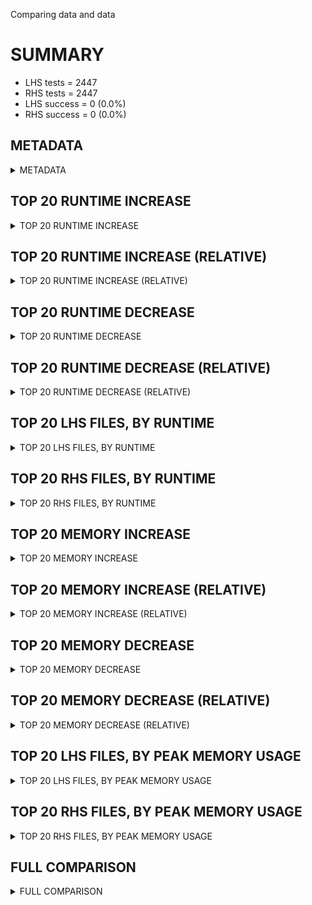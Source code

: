Comparing data and data


# SUMMARY
- LHS tests = 2447
- RHS tests = 2447
- LHS success = 0  (0.0%)
- RHS success = 0  (0.0%)


## METADATA

<details><summary>METADATA</summary>

# LHS
<pre>
Ramon benchmark for Z3
-
Job description: 
Job tag: smt-sls-hybrid-bv
Z3 repo: https://github.com/Z3Prover/z3
Z3 commit: 85d3041a808b64c9d8491cd1084bdd0431618ece
Z3 branch: master
Z3 options: "-T:20 -v:2 -st smt.sls.enable=true smt.sls.parallel=false tactic.default_tactic="(then simplify propagate-values solve-eqs simplify smt-sls)" model_validate=true"
Z3 inputs: inputs/QF_SLIA_SAT
Z3 commit message: avoid platform non-reproducibility due to argument evaluation ordering

</pre>
# RHS
<pre>
Ramon benchmark for Z3
-
Job description: 
Job tag: smt-sls-hybrid-bv
Z3 repo: https://github.com/Z3Prover/z3
Z3 commit: 85d3041a808b64c9d8491cd1084bdd0431618ece
Z3 branch: master
Z3 options: "-T:20 -v:2 -st smt.sls.enable=true smt.sls.parallel=false tactic.default_tactic="(then simplify propagate-values solve-eqs simplify smt-sls)" model_validate=true"
Z3 inputs: inputs/QF_SLIA_SAT
Z3 commit message: avoid platform non-reproducibility due to argument evaluation ordering

</pre>
</details>


## TOP 20 RUNTIME INCREASE

<details><summary>TOP 20 RUNTIME INCREASE</summary>

|FILE                                                                                        |TIME_L     |TIME_R     |DIFF(s)    |DIFF(%)|
|-------------|-------------:|-------------:|--------------:|------------:|
</details>


## TOP 20 RUNTIME INCREASE (RELATIVE)

<details><summary>TOP 20 RUNTIME INCREASE (RELATIVE)</summary>

|FILE                                                                                        |TIME_L     |TIME_R     |DIFF(s)    |DIFF(%)|
|-------------|-------------:|-------------:|--------------:|------------:|
</details>


## TOP 20 RUNTIME DECREASE

<details><summary>TOP 20 RUNTIME DECREASE</summary>

|FILE                                                                                        |TIME_L     |TIME_R     |DIFF(s)    |DIFF(%)|
|-------------|-------------:|-------------:|--------------:|------------:|
</details>


## TOP 20 RUNTIME DECREASE (RELATIVE)

<details><summary>TOP 20 RUNTIME DECREASE (RELATIVE)</summary>

|FILE                                                                                        |TIME_L     |TIME_R     |DIFF(s)    |DIFF(%)|
|-------------|-------------:|-------------:|--------------:|------------:|
</details>


## TOP 20 LHS FILES, BY RUNTIME

<details><summary>TOP 20 LHS FILES, BY RUNTIME</summary>

|FILE                                                                                       |TIME     |MEM        |
|------------|----------:|---------:|
|1897_attack.smt2                                                                           |   0.015s |18.136MiB|
|323_attack.smt2                                                                            |   0.015s |18.104MiB|
|2102_attack.smt2                                                                           |   0.015s |18.076MiB|
|1120_attack.smt2                                                                           |   0.015s |18.156MiB|
|2982_attack.smt2                                                                           |   0.015s |18.108MiB|
|1110_attack.smt2                                                                           |   0.015s |17.992MiB|
|1807_attack.smt2                                                                           |   0.014s |17.996MiB|
|2387_attack.smt2                                                                           |   0.014s |18.36MiB|
|1721_attack.smt2                                                                           |   0.014s |17.932MiB|
|3350_attack.smt2                                                                           |   0.014s |18.156MiB|
|1916_attack.smt2                                                                           |   0.014s |18.092MiB|
|1337_attack.smt2                                                                           |   0.014s |18.072MiB|
|2220_attack.smt2                                                                           |   0.014s |18.08MiB|
|1965_attack.smt2                                                                           |   0.014s |17.996MiB|
|58_attack.smt2                                                                             |   0.014s |17.996MiB|
|170_attack.smt2                                                                            |   0.013s |18.024MiB|
|2880_attack.smt2                                                                           |   0.013s |18.16MiB|
|345_attack.smt2                                                                            |   0.013s |17.992MiB|
|3067_attack.smt2                                                                           |   0.013s |17.996MiB|
|2636_attack.smt2                                                                           |   0.013s |18.136MiB|
</details>


## TOP 20 RHS FILES, BY RUNTIME

<details><summary>TOP 20 RHS FILES, BY RUNTIME</summary>

|FILE                                                                                       |TIME     |MEM        |
|------------|----------:|---------:|
|1897_attack.smt2                                                                           |   0.015s |18.136MiB|
|323_attack.smt2                                                                            |   0.015s |18.104MiB|
|2102_attack.smt2                                                                           |   0.015s |18.076MiB|
|1120_attack.smt2                                                                           |   0.015s |18.156MiB|
|2982_attack.smt2                                                                           |   0.015s |18.108MiB|
|1110_attack.smt2                                                                           |   0.015s |17.992MiB|
|1807_attack.smt2                                                                           |   0.014s |17.996MiB|
|2387_attack.smt2                                                                           |   0.014s |18.36MiB|
|1721_attack.smt2                                                                           |   0.014s |17.932MiB|
|3350_attack.smt2                                                                           |   0.014s |18.156MiB|
|1916_attack.smt2                                                                           |   0.014s |18.092MiB|
|1337_attack.smt2                                                                           |   0.014s |18.072MiB|
|2220_attack.smt2                                                                           |   0.014s |18.08MiB|
|1965_attack.smt2                                                                           |   0.014s |17.996MiB|
|58_attack.smt2                                                                             |   0.014s |17.996MiB|
|170_attack.smt2                                                                            |   0.013s |18.024MiB|
|2880_attack.smt2                                                                           |   0.013s |18.16MiB|
|345_attack.smt2                                                                            |   0.013s |17.992MiB|
|3067_attack.smt2                                                                           |   0.013s |17.996MiB|
|2636_attack.smt2                                                                           |   0.013s |18.136MiB|
</details>


## TOP 20 MEMORY INCREASE

<details><summary>TOP 20 MEMORY INCREASE</summary>

|FILE                                                                                        |MEM_L         |MEM_R         |DIFF            |DIFF(%)|
|-------------|-------------:|-------------:|--------------:|------------:|
</details>


## TOP 20 MEMORY INCREASE (RELATIVE)

<details><summary>TOP 20 MEMORY INCREASE (RELATIVE)</summary>

|FILE                                                                                        |MEM_L         |MEM_R         |DIFF            |DIFF(%)|
|-------------|-------------:|-------------:|--------------:|------------:|
</details>


## TOP 20 MEMORY DECREASE

<details><summary>TOP 20 MEMORY DECREASE</summary>

|FILE                                                                                        |MEM_L         |MEM_R         |DIFF            |DIFF(%)|
|-------------|-------------:|-------------:|--------------:|------------:|
</details>


## TOP 20 MEMORY DECREASE (RELATIVE)

<details><summary>TOP 20 MEMORY DECREASE (RELATIVE)</summary>

|FILE                                                                                        |MEM_L         |MEM_R         |DIFF            |DIFF(%)|
|-------------|-------------:|-------------:|--------------:|------------:|
</details>


## TOP 20 LHS FILES, BY PEAK MEMORY USAGE

<details><summary>TOP 20 LHS FILES, BY PEAK MEMORY USAGE</summary>

|FILE                                                                                       |TIME     |MEM        |
|------------|----------:|---------:|
|2505_attack.smt2                                                                           |   0.007s |18.608MiB|
|180_attack.smt2                                                                            |   0.006s |18.588MiB|
|1834_attack.smt2                                                                           |   0.007s |18.508MiB|
|293_attack.smt2                                                                            |   0.006s |18.508MiB|
|3149_attack.smt2                                                                           |   0.007s |18.5MiB|
|2557_attack.smt2                                                                           |   0.006s |18.496MiB|
|440_attack.smt2                                                                            |   0.005s |18.488MiB|
|2401_attack.smt2                                                                           |   0.005s |18.484MiB|
|1926_attack.smt2                                                                           |   0.006s |18.48MiB|
|546_attack.smt2                                                                            |   0.005s |18.46MiB|
|1853_attack.smt2                                                                           |   0.006s |18.444MiB|
|1258_attack.smt2                                                                           |   0.006s |18.424MiB|
|2607_attack.smt2                                                                           |   0.007s |18.42MiB|
|1798_attack.smt2                                                                           |   0.007s |18.416MiB|
|1421_attack.smt2                                                                           |   0.008s |18.412MiB|
|2335_attack.smt2                                                                           |   0.008s |18.412MiB|
|3035_attack.smt2                                                                           |   0.008s |18.408MiB|
|3370_attack.smt2                                                                           |   0.007s |18.408MiB|
|112_attack.smt2                                                                            |   0.007s |18.396MiB|
|522_attack.smt2                                                                            |   0.007s |18.396MiB|
</details>


## TOP 20 RHS FILES, BY PEAK MEMORY USAGE

<details><summary>TOP 20 RHS FILES, BY PEAK MEMORY USAGE</summary>

|FILE                                                                                       |TIME     |MEM        |
|------------|----------:|---------:|
|2505_attack.smt2                                                                           |   0.007s |18.608MiB|
|180_attack.smt2                                                                            |   0.006s |18.588MiB|
|1834_attack.smt2                                                                           |   0.007s |18.508MiB|
|293_attack.smt2                                                                            |   0.006s |18.508MiB|
|3149_attack.smt2                                                                           |   0.007s |18.5MiB|
|2557_attack.smt2                                                                           |   0.006s |18.496MiB|
|440_attack.smt2                                                                            |   0.005s |18.488MiB|
|2401_attack.smt2                                                                           |   0.005s |18.484MiB|
|1926_attack.smt2                                                                           |   0.006s |18.48MiB|
|546_attack.smt2                                                                            |   0.005s |18.46MiB|
|1853_attack.smt2                                                                           |   0.006s |18.444MiB|
|1258_attack.smt2                                                                           |   0.006s |18.424MiB|
|2607_attack.smt2                                                                           |   0.007s |18.42MiB|
|1798_attack.smt2                                                                           |   0.007s |18.416MiB|
|1421_attack.smt2                                                                           |   0.008s |18.412MiB|
|2335_attack.smt2                                                                           |   0.008s |18.412MiB|
|3035_attack.smt2                                                                           |   0.008s |18.408MiB|
|3370_attack.smt2                                                                           |   0.007s |18.408MiB|
|112_attack.smt2                                                                            |   0.007s |18.396MiB|
|522_attack.smt2                                                                            |   0.007s |18.396MiB|
</details>


## FULL COMPARISON

<details><summary>FULL COMPARISON</summary>

|FILE                                                                                        |TIME_L     |TIME_R     |DIFF(s)    |DIFF(%)|
|-------------|-------------:|-------------:|--------------:|------------:|
</details>
